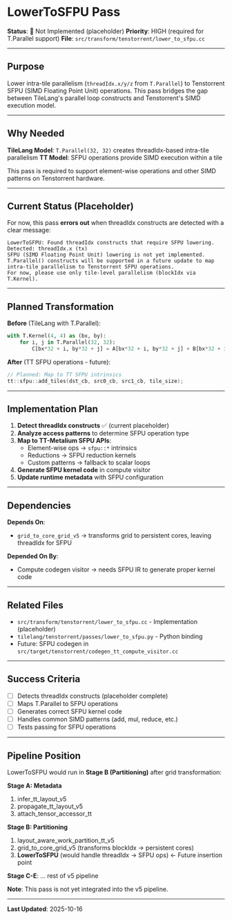 # LowerToSFPU Pass

**Status**: 🔴 Not Implemented (placeholder)
**Priority**: HIGH (required for T.Parallel support)
**File**: `src/transform/tenstorrent/lower_to_sfpu.cc`

---

## Purpose

Lower intra-tile parallelism (`threadIdx.x/y/z` from `T.Parallel`) to Tenstorrent SFPU (SIMD Floating Point Unit) operations. This pass bridges the gap between TileLang's parallel loop constructs and Tenstorrent's SIMD execution model.

---

## Why Needed

**TileLang Model**: `T.Parallel(32, 32)` creates threadIdx-based intra-tile parallelism
**TT Model**: SFPU operations provide SIMD execution within a tile

This pass is required to support element-wise operations and other SIMD patterns on Tenstorrent hardware.

---

## Current Status (Placeholder)

For now, this pass **errors out** when threadIdx constructs are detected with a clear message:

```
LowerToSFPU: Found threadIdx constructs that require SFPU lowering.
Detected: threadIdx.x (tx)
SFPU (SIMD Floating Point Unit) lowering is not yet implemented.
T.Parallel() constructs will be supported in a future update to map
intra-tile parallelism to Tenstorrent SFPU operations.
For now, please use only tile-level parallelism (blockIdx via T.Kernel).
```

---

## Planned Transformation

**Before** (TileLang with T.Parallel):
```python
with T.Kernel(4, 4) as (bx, by):
    for i, j in T.Parallel(32, 32):
        C[bx*32 + i, by*32 + j] = A[bx*32 + i, by*32 + j] + B[bx*32 + i, by*32 + j]
```

**After** (TT SFPU operations - future):
```cpp
// Planned: Map to TT SFPU intrinsics
tt::sfpu::add_tiles(dst_cb, src0_cb, src1_cb, tile_size);
```

---

## Implementation Plan

1. **Detect threadIdx constructs** ✅ (current placeholder)
2. **Analyze access patterns** to determine SFPU operation type
3. **Map to TT-Metalium SFPU APIs**:
   - Element-wise ops → `sfpu::*` intrinsics
   - Reductions → SFPU reduction kernels
   - Custom patterns → fallback to scalar loops
4. **Generate SFPU kernel code** in compute visitor
5. **Update runtime metadata** with SFPU configuration

---

## Dependencies

**Depends On**:
- `grid_to_core_grid_v5` → transforms grid to persistent cores, leaving threadIdx for SFPU

**Depended On By**:
- Compute codegen visitor → needs SFPU IR to generate proper kernel code

---

## Related Files

- `src/transform/tenstorrent/lower_to_sfpu.cc` - Implementation (placeholder)
- `tilelang/tenstorrent/passes/lower_to_sfpu.py` - Python binding
- Future: SFPU codegen in `src/target/tenstorrent/codegen_tt_compute_visitor.cc`

---

## Success Criteria

- [ ] Detects threadIdx constructs (placeholder complete)
- [ ] Maps T.Parallel to SFPU operations
- [ ] Generates correct SFPU kernel code
- [ ] Handles common SIMD patterns (add, mul, reduce, etc.)
- [ ] Tests passing for SFPU operations

---

## Pipeline Position

LowerToSFPU would run in **Stage B (Partitioning)** after grid transformation:

**Stage A: Metadata**
1. infer_tt_layout_v5
2. propagate_tt_layout_v5
3. attach_tensor_accessor_tt

**Stage B: Partitioning**
1. layout_aware_work_partition_tt_v5
2. grid_to_core_grid_v5 (transforms blockIdx → persistent cores)
3. **LowerToSFPU** (would handle threadIdx → SFPU ops) ← Future insertion point

**Stage C-E**: ... rest of v5 pipeline

**Note**: This pass is not yet integrated into the v5 pipeline.

---

**Last Updated**: 2025-10-16

